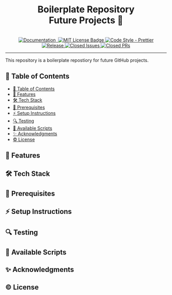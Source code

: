 <h1 align="center">Boilerplate Repository <br> Future Projects 🚀 </h1>

<div align="center" id="badges">
<br/>
<a href="">
	<img src="https://img.shields.io/badge/documentation-docs-orange" alt="Documentation"/>
</a>
<a href="">
    <img src="https://img.shields.io/badge/Web-live%20site-blue" alt=""/>
</a>
 <a href="https://github.com/vikiru/boilerplate/blob/main/LICENSE">
  <img src="https://img.shields.io/badge/license-MIT-aqua" alt="MIT License Badge"/>
 </a>
 <a href="https://github.com/prettier/prettier">
  <img src="https://img.shields.io/badge/code_style-prettier-ff69b4.svg?style=flat-square" alt="Code Style - Prettier"/>
 </a>
<br/>
  <a href="https://github.com/vikiru/boilerplate/releases">
  <img src="https://img.shields.io/github/v/release/vikiru/boilerplate" alt="Release"/>
 </a>
 <a href="https://github.com/vikiru/boilerplate/issues?q=is%3Aissue+is%3Aclosed">
  <img src="https://img.shields.io/github/issues-closed/vikiru/boilerplate" alt="Closed Issues"/>
 </a>
 <a href="https://github.com/vikiru/boilerplate/pulls?q=is%3Apr+is%3Aclosed">
  <img src="https://img.shields.io/github/issues-pr-closed/vikiru/boilerplate?label=closed%20prs" alt="Closed PRs"/>
 </a>
</div>

---

This repository is a boilerplate repostiory for future GitHub projects.

## 📖 Table of Contents

- [📖 Table of Contents](#-table-of-contents)
- [🌟 Features](#-features)
- [🛠️ Tech Stack](#️-tech-stack)
- [📝 Prerequisites](#-prerequisites)
- [⚡ Setup Instructions](#-setup-instructions)
- [🔍 Testing](#-testing)
- [📜 Available Scripts](#-available-scripts)
- [✨ Acknowledgments](#-acknowledgments)
- [©️ License](#️-license)

## 🌟 Features

## 🛠️ Tech Stack

## 📝 Prerequisites

## ⚡ Setup Instructions

## 🔍 Testing

## 📜 Available Scripts

## ✨ Acknowledgments

## ©️ License

